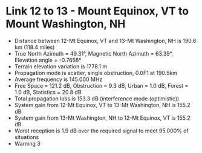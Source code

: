# Link 12 to 13 - Mount Equinox, VT to Mount Washington, NH

* Distance between 12-Mt Equinox, VT and 13-Mt Washington, NH is 190.6 km (118.4 miles)
* True North Azimuth = 49.31°, Magnetic North Azimuth = 63.39°, Elevation angle = -0.7658°
* Terrain elevation variation is 1778.1 m
* Propagation mode is scatter, single obstruction, 0.0F1 at 190.5km
* Average frequency is 145.000 MHz
* Free Space = 121.2 dB, Obstruction = 9.3 dB, Urban = 1.0 dB, Forest = 1.0 dB, Statistics = 20.8 dB
* Total propagation loss is 153.3 dB (interference mode (optimistic))
* System gain from 12-Mt Equinox, VT to 13-Mt Washington, NH is 155.2 dB
* System gain from 13-Mt Washington, NH to 12-Mt Equinox, VT is 155.2 dB
* Worst reception is 1.9 dB over the required signal to meet 95.000% of situations
* Warning 3